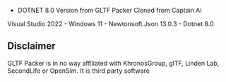 * DOTNET 8.0 Version from GLTF Packer Cloned from Captain Ai

Visual Studio 2022 - Windows 11 - Newtonsoft.Json 13.0.3 - Dotnet 8.0

## Disclaimer

GLTF Packer is in no way affiliated with KhronosGroup, glTF, Linden Lab, SecondLife or OpenSim. It is third party software
